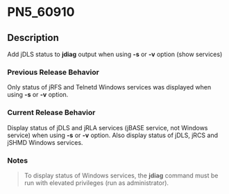 # PN5_60910

<PageHeader />

## Description

Add jDLS status to **jdiag** output when using **-s** or **-v** option (show services)

### Previous Release Behavior

Only status of jRFS and Telnetd Windows services was displayed when using **-s** or **-v** option.

### Current Release Behavior

Display status of jDLS and jRLA services (jBASE service, not Windows service) when using **-s** or **-v** option. Also display status of jDLS, jRCS and jSHMD Windows services.

### Notes

>To display status of Windows services, the **jdiag** command must be run with elevated privileges (run as administrator).
